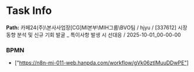 # Task Info

**Path:** 카페24(주)\본사사업장\[CG]MI본부\MIH그룹\BVO팀 / hjyu / [337612] 시장 동향 분석 및 신규 기회 발굴 _ 특이사항 발생 시 선대응 / 2025-10-01_00-00-00

### BPMN
- ["https://n8n-mi-011-web.hanpda.com/workflow/gVk06ztIMuuDDwPE"]

